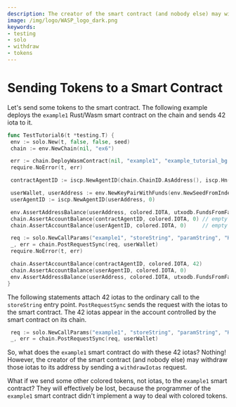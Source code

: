 ```yaml
---
description: The creator of the smart contract (and nobody else) may withdraw iotas to its address by sending a `withdrawIotas` request.
image: /img/logo/WASP_logo_dark.png
keywords:
- testing
- solo
- withdraw
- tokens
---
```

# Sending Tokens to a Smart Contract

Let's send some tokens to the smart contract. The following example deploys the
`example1` Rust/Wasm smart contract on the chain and sends 42 iota to it.

```go
func TestTutorial6(t *testing.T) {
 env := solo.New(t, false, false, seed)
 chain := env.NewChain(nil, "ex6")

 err := chain.DeployWasmContract(nil, "example1", "example_tutorial_bg.wasm")
 require.NoError(t, err)

 contractAgentID := iscp.NewAgentID(chain.ChainID.AsAddress(), iscp.Hn("example1"))

 userWallet, userAddress := env.NewKeyPairWithFunds(env.NewSeedFromIndex(5))
 userAgentID := iscp.NewAgentID(userAddress, 0)

 env.AssertAddressBalance(userAddress, colored.IOTA, utxodb.FundsFromFaucetAmount)
 chain.AssertAccountBalance(contractAgentID, colored.IOTA, 0) // empty on-chain
 chain.AssertAccountBalance(userAgentID, colored.IOTA, 0)     // empty on-chain

 req := solo.NewCallParams("example1", "storeString", "paramString", "Hello, world!").WithIotas(42)
 _, err = chain.PostRequestSync(req, userWallet)
 require.NoError(t, err)

 chain.AssertAccountBalance(contractAgentID, colored.IOTA, 42)
 chain.AssertAccountBalance(userAgentID, colored.IOTA, 0)
 env.AssertAddressBalance(userAddress, colored.IOTA, utxodb.FundsFromFaucetAmount-42)
}
```

The following statements attach 42 iotas to the ordinary call to the `storeString` entry point.
`PostRequestSync` sends the request with the iotas to the smart contract. The 42
iotas appear in the account controlled by the smart contract on its chain.

```go
 req := solo.NewCallParams("example1", "storeString", "paramString", "Hello, world!").WithIotas(42)
 _, err = chain.PostRequestSync(req, userWallet)
```

So, what does the `example1` smart contract do with these 42 iotas? Nothing!
However, the creator of the smart contract (and nobody else) may withdraw those
iotas to its address by sending a `withdrawIotas` request.

What if we send some other colored tokens, not iotas, to the `example1`
smart contract? They will effectively be lost, because the programmer of
the `example1` smart contract didn't implement a way to deal with colored
tokens.
  